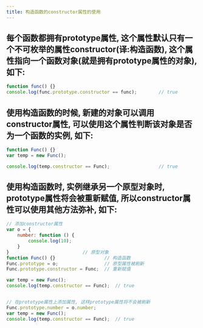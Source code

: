 ```yaml
---
title: 构造函数的constructor属性的使用
---
```


## 每个函数都拥有prototype属性, 这个属性默认只有一个不可枚举的属性constructor(译:构造函数), 这个属性指向一个函数对象(就是拥有prototype属性的对象), 如下:
```javascript
function func() {}
console.log(func.prototype.constructor == func);		// true
```

## 使用构造函数的时候, 新建的对象可以调用constructor属性, 可以使用这个属性判断该对象是否为一个函数的实例, 如下:
```javascript
function Func() {}
var temp = new Func();

console.log(temp.constructor == Func);					// true
```

## 使用构造函数时, 实例继承另一个原型对象时, prototype属性将会被重新赋值, 所以constructor属性可以使用其他方法弥补, 如下:
```javascript
// 添加constructor属性
var o = {
	number: function () {
		console.log(10);
	}
}							// 原型对象
function Func() {}					// 构造函数
Func.prototype = o;					// 原型属性被刷新
Func.prototype.constructor = Func;	// 重新赋值

var temp = new Func();
console.log(temp.constructor == Func);	// true


// 在prototype属性上添加属性, 这样prototype属性将不会被刷新
Func.prototype.number = o.number;
var temp = new Func();
console.log(temp.constructor == Func);	// true
```
